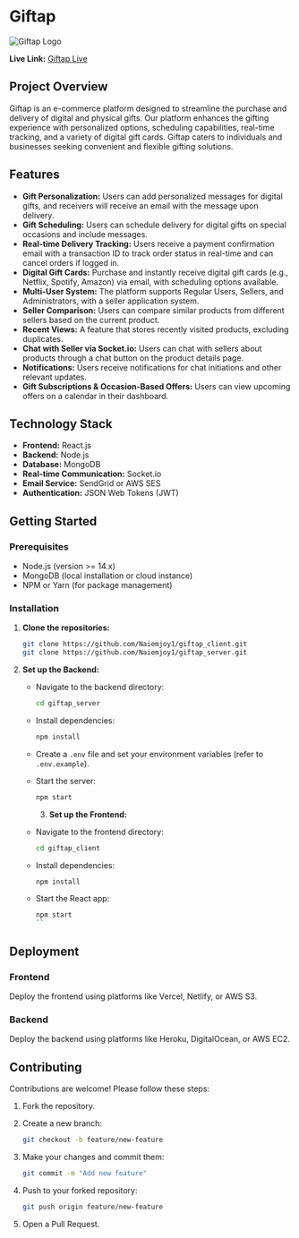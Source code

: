 # Giftap

![Giftap Logo](https://i.ibb.co.com/hVhqGPK/fs-giftap-abbb0867-4a79-4079-9ac7-5b6593b16168-512x512.webp)

**Live Link:** [Giftap Live](https://giftap901.web.app/)

## Project Overview

Giftap is an e-commerce platform designed to streamline the purchase and delivery of digital and physical gifts. Our platform enhances the gifting experience with personalized options, scheduling capabilities, real-time tracking, and a variety of digital gift cards. Giftap caters to individuals and businesses seeking convenient and flexible gifting solutions.

## Features

- **Gift Personalization:** Users can add personalized messages for digital gifts, and receivers will receive an email with the message upon delivery.
- **Gift Scheduling:** Users can schedule delivery for digital gifts on special occasions and include messages.
- **Real-time Delivery Tracking:** Users receive a payment confirmation email with a transaction ID to track order status in real-time and can cancel orders if logged in.
- **Digital Gift Cards:** Purchase and instantly receive digital gift cards (e.g., Netflix, Spotify, Amazon) via email, with scheduling options available.
- **Multi-User System:** The platform supports Regular Users, Sellers, and Administrators, with a seller application system.
- **Seller Comparison:** Users can compare similar products from different sellers based on the current product.
- **Recent Views:** A feature that stores recently visited products, excluding duplicates.
- **Chat with Seller via Socket.io:** Users can chat with sellers about products through a chat button on the product details page.
- **Notifications:** Users receive notifications for chat initiations and other relevant updates.
- **Gift Subscriptions & Occasion-Based Offers:** Users can view upcoming offers on a calendar in their dashboard.

## Technology Stack

- **Frontend:** React.js
- **Backend:** Node.js
- **Database:** MongoDB
- **Real-time Communication:** Socket.io
- **Email Service:** SendGrid or AWS SES
- **Authentication:** JSON Web Tokens (JWT)

## Getting Started

### Prerequisites

- Node.js (version >= 14.x)
- MongoDB (local installation or cloud instance)
- NPM or Yarn (for package management)

### Installation

1. **Clone the repositories:**

   ```bash
   git clone https://github.com/Naiemjoy1/giftap_client.git
   git clone https://github.com/Naiemjoy1/giftap_server.git
   ```

2. **Set up the Backend:**

   - Navigate to the backend directory:
     ```bash
     cd giftap_server
     ```
   - Install dependencies:
     ```bash
     npm install
     ```
   - Create a `.env` file and set your environment variables (refer to `.env.example`).
   - Start the server:

     ```bash
     npm start
     ```

     3. **Set up the Frontend:**

   - Navigate to the frontend directory:
     ```bash
     cd giftap_client
     ```
   - Install dependencies:
     ```bash
     npm install
     ```
   - Start the React app:
     ```bash
     npm start
     ``
     ```

## Deployment

### Frontend

Deploy the frontend using platforms like Vercel, Netlify, or AWS S3.

### Backend

Deploy the backend using platforms like Heroku, DigitalOcean, or AWS EC2.

## Contributing

Contributions are welcome! Please follow these steps:

1. Fork the repository.

2. Create a new branch:
   ```bash
   git checkout -b feature/new-feature
   ```
3. Make your changes and commit them:
   ```bash
   git commit -m "Add new feature"
   ```
4. Push to your forked repository:
   ```bash
   git push origin feature/new-feature
   ```
5. Open a Pull Request.
